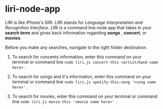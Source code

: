 # liri-node-app

LIRI is like iPhone's SIRI. LIRI stands for _Language Interpretation and Recognition Interface_. 
LIRI is a command line node app that takes in your **search term** and gives back information regarding **songs** , **concert**, or **movies**.

Before you make any searches, navigate to the right folder destination. 

1. To search for concents information, enter this command on your terminal or command line
`node liri.js concert-this <artist/band name here>` .

2. To search for songs and it's information, enter this command on your terminal or command line
`node liri.js spotify-this-song '<song name here>'` .

3. To search for movies, enter this command on your terminal or command line
`node liri.js movie-this '<movie name here>'` .
